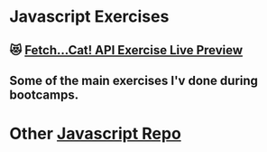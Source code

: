 # Javascript Exercises
## 😻 [Fetch...Cat! API Exercise Live Preview]( https://lucasgarciadev22.github.io/fetchCatAPI/)
## Some of the main exercises I'v done during bootcamps.

# Other [Javascript Repo](https://github.com/lucasgarciadev22/JavaScript-Projects)

